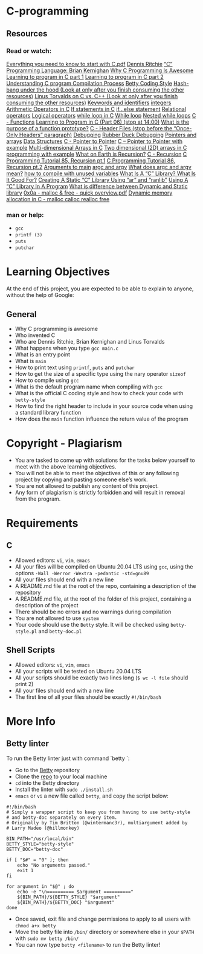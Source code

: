 # C-programming

## Resources
### Read or watch:

[Everything you need to know to start with C.pdf](https://s3.amazonaws.com/alx-intranet.hbtn.io/uploads/misc/2022/4/e0ccf91eec6b977a9e00ed384dc285df9c2772e3.pdf?X-Amz-Algorithm=AWS4-HMAC-SHA256&X-Amz-Credential=AKIARDDGGGOUSBVO6H7D%2F20220711%2Fus-east-1%2Fs3%2Faws4_request&X-Amz-Date=20220711T150433Z&X-Amz-Expires=86400&X-Amz-SignedHeaders=host&X-Amz-Signature=39969a922944bcb395eb189e352a30553e2335c82975e34891471b9f95658c81)
[Dennis Ritchie](https://en.wikipedia.org/wiki/Dennis_Ritchie)
[“C” Programming Language: Brian Kernighan](https://www.youtube.com/watch?v=de2Hsvxaf8M)
[Why C Programming Is Awesome](https://www.youtube.com/watch?v=smGalmxPVYc)
[Learning to program in C part 1](https://www.youtube.com/watch?v=rk2fK2IIiiQ)
[Learning to program in C part 2](https://www.youtube.com/watch?v=FwpP_MsZWn)
[Understanding C program Compilation Process](https://www.youtube.com/watch?v=VDslRumKvRA)
[Betty Coding Style](https://github.com/holbertonschool/Betty/wiki)
[Hash-bang under the hood (Look at only after you finish consuming the other resources)](https://twitter.com/unix_byte/status/1024147947393495040?s=21)
[Linus Torvalds on C vs. C++ (Look at only after you finish consuming the other resources)](http://harmful.cat-v.org/software/c++/linus)
[Keywords and identifiers](https://publications.gbdirect.co.uk//c_book/chapter2/keywords_and_identifiers.html)
[integers](https://publications.gbdirect.co.uk//c_book/chapter2/integral_types.html)
[Arithmetic Operators in C](https://www.tutorialspoint.com/cprogramming/c_arithmetic_operators.htm)
[If statements in C](https://www.cprogramming.com/tutorial/c/lesson2.html)
[if…else statement](https://www.tutorialspoint.com/cprogramming/if_else_statement_in_c.htm)
[Relational operators](https://www.tutorialspoint.com/cprogramming/c_relational_operators.htm)
[Logical operators](https://fresh2refresh.com/c-programming/c-operators-expressions/c-logical-operators/)
[while loop in C](https://www.tutorialspoint.com/cprogramming/c_while_loop.htm)
[While loop](https://www.youtube.com/watch?v=Ju1LYO9pkaI)
[Nested while loops](https://www.youtube.com/watch?v=Z3iGeQ1gIss)
[C - Functions](https://www.tutorialspoint.com/cprogramming/c_functions.htm)
[Learning to Program in C (Part 06) (stop at 14:00)](https://www.youtube.com/watch?v=qMlnFwYdqIw)
[What is the purpose of a function prototype?](https://www.geeksforgeeks.org/what-is-the-purpose-of-a-function-prototype/)
[C - Header Files (stop before the “Once-Only Headers” paragraph)](https://www.tutorialspoint.com/cprogramming/c_header_files.htm)
[Debugging](https://en.wikipedia.org/wiki/Debugging)
[Rubber Duck Debugging](https://www.thoughtfulcode.com/rubber-duck-debugging-psychology/)
[Pointers and arrays](https://alx-intranet.hbtn.io/concepts/60)
[Data Structures](https://alx-intranet.hbtn.io/concepts/120)
[C - Pointer to Pointer](https://www.tutorialspoint.com/cprogramming/c_pointer_to_pointer.htm)
[C – Pointer to Pointer with example](https://beginnersbook.com/2014/01/c-pointer-to-pointer/)
[Multi-dimensional Arrays in C](https://www.tutorialspoint.com/cprogramming/c_multi_dimensional_arrays.htm)
[Two dimensional (2D) arrays in C programming with example](https://beginnersbook.com/2014/01/2d-arrays-in-c-example/)
[What on Earth is Recursion?](https://www.youtube.com/watch?v=Mv9NEXX1VHc)
[C - Recursion](https://www.tutorialspoint.com/cprogramming/c_recursion.htm)
[C Programming Tutorial 85, Recursion pt.1](https://www.youtube.com/watch?v=XGxbXMP6k8k)
[C Programming Tutorial 86, Recursion pt.2](https://www.youtube.com/watch?v=7XiIS6HobNs)
[Arguments to main](https://publications.gbdirect.co.uk//c_book/chapter10/arguments_to_main.html)
[argc and argv](http://crasseux.com/books/ctutorial/argc-and-argv.html)
[What does argc and argv mean?](https://www.youtube.com/watch?v=aP1ijjeZc24)
[how to compile with unused variables](https://www.google.com/webhp?q=unused+variable+C)
[What Is A “C” Library? What Is It Good For?](https://docencia.ac.upc.edu/FIB/USO/Bibliografia/unix-c-libraries.html)
[Creating A Static “C” Library Using “ar” and “ranlib”](https://docencia.ac.upc.edu/FIB/USO/Bibliografia/unix-c-libraries.html)
[Using A “C” Library In A Program](https://docencia.ac.upc.edu/FIB/USO/Bibliografia/unix-c-libraries.html)
[What is difference between Dynamic and Static library](https://www.youtube.com/watch?v=eW5he5uFBNM)
[0x0a - malloc & free - quick overview.pdf](https://s3.amazonaws.com/alx-intranet.hbtn.io/uploads/misc/2021/1/a094c90e7f466bbeaa49cb24c8f04e7f27aaad41.pdf?X-Amz-Algorithm=AWS4-HMAC-SHA256&X-Amz-Credential=AKIARDDGGGOUSBVO6H7D%2F20220711%2Fus-east-1%2Fs3%2Faws4_request&X-Amz-Date=20220711T170046Z&X-Amz-Expires=86400&X-Amz-SignedHeaders=host&X-Amz-Signature=bd8153644bcf93d0dd5aafef681baa738dacba880c1ae7671f9b940c87538238)
[Dynamic memory allocation in C - malloc calloc realloc free](https://www.youtube.com/watch?v=xDVC3wKjS64)

### man or help:

- `gcc`
- `printf (3)`
- `puts`
- `putchar`

# Learning Objectives
<p>At the end of this project, you are expected to be able to explain to anyone, without the help of Google:</p>

## General

- Why C programming is awesome
- Who invented C
- Who are Dennis Ritchie, Brian Kernighan and Linus Torvalds
- What happens when you type `gcc main.c`
- What is an entry point
- What is `main`
- How to print text using `printf`, `puts` and `putchar`
- How to get the size of a specific type using the nary operator `sizeof`
- How to compile using `gcc`
- What is the default program name when compiling with `gcc`
- What is the official C coding style and how to check your code with `betty-style`
- How to find the right header to include in your source code when using a standard library function
- How does the `main` function influence the return value of the program

# Copyright - Plagiarism

- You are tasked to come up with solutions for the tasks below yourself to meet with the above learning objectives.
- You will not be able to meet the objectives of this or any following project by copying and pasting someone else’s work.
- You are not allowed to publish any content of this project.
- Any form of plagiarism is strictly forbidden and will result in removal from the program.

# Requirements

## C

- Allowed editors: `vi`, `vim`, `emacs`
- All your files will be compiled on Ubuntu 20.04 LTS using `gcc`, using the options `-Wall -Werror -Wextra -pedantic -std=gnu89`
- All your files should end with a new line
- A README.md file at the root of the repo, containing a description of the repository
- A README.md file, at the root of the folder of this project, containing a description of the project
- There should be no errors and no warnings during compilation
- You are not allowed to use `system`
- Your code should use the `Betty` style. It will be checked using `betty-style.pl` and `betty-doc.pl`

## Shell Scripts

- Allowed editors: `vi`, `vim`, `emacs`
- All your scripts will be tested on Ubuntu 20.04 LTS
- All your scripts should be exactly two lines long (`$ wc -l file` should print 2)
- All your files should end with a new line
- The first line of all your files should be exactly `#!/bin/bash`

# More Info

## Betty linter

<p>To run the Betty linter just with command `betty <filename>`:</p>

- Go to the [Betty](https://github.com/holbertonschool/Betty) repository
- Clone the [repo](https://github.com/holbertonschool/Betty) to your local machine
- `cd` into the Betty directory
- Install the linter with `sudo ./install.sh`
- `emacs` or `vi` a new file called `betty`, and copy the script below:
```
#!/bin/bash
# Simply a wrapper script to keep you from having to use betty-style
# and betty-doc separately on every item.
# Originally by Tim Britton (@wintermanc3r), multiargument added by
# Larry Madeo (@hillmonkey)

BIN_PATH="/usr/local/bin"
BETTY_STYLE="betty-style"
BETTY_DOC="betty-doc"

if [ "$#" = "0" ]; then
    echo "No arguments passed."
    exit 1
fi

for argument in "$@" ; do
    echo -e "\n========== $argument =========="
    ${BIN_PATH}/${BETTY_STYLE} "$argument"
    ${BIN_PATH}/${BETTY_DOC} "$argument"
done
```
- Once saved, exit file and change permissions to apply to all users with `chmod a+x betty`
- Move the betty file into `/bin/` directory or somewhere else in your `$PATH` with `sudo mv betty /bin/`
- You can now type `betty <filename>` to run the Betty linter!
